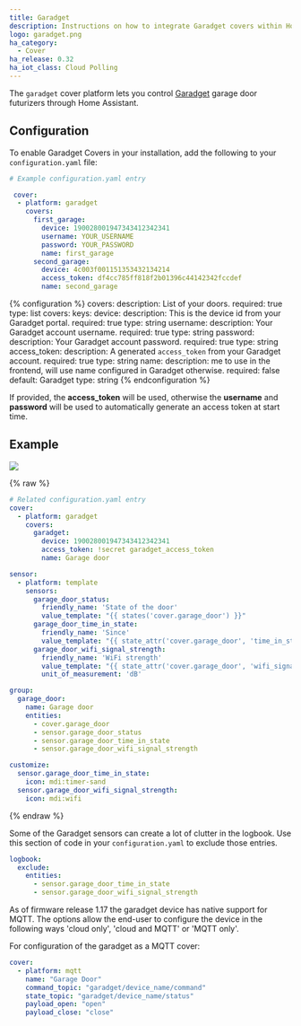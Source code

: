```yaml
---
title: Garadget
description: Instructions on how to integrate Garadget covers within Home Assistant.
logo: garadget.png
ha_category:
  - Cover
ha_release: 0.32
ha_iot_class: Cloud Polling
---
```


The `garadget` cover platform lets you control [Garadget](https://www.garadget.com/) garage door futurizers through Home Assistant.

## Configuration

To enable Garadget Covers in your installation, add the following to your `configuration.yaml` file:

```yaml
# Example configuration.yaml entry

 cover:
  - platform: garadget
    covers:
      first_garage:
        device: 190028001947343412342341
        username: YOUR_USERNAME
        password: YOUR_PASSWORD
        name: first_garage
      second_garage:
        device: 4c003f001151353432134214
        access_token: df4cc785ff818f2b01396c44142342fccdef
        name: second_garage

```

{% configuration %}
covers:
  description: List of your doors.
  required: true
  type: list
  covers:
      keys:
        device:
          description: This is the device id from your Garadget portal.
          required: true
          type: string
        username:
          description: Your Garadget account username.
          required: true
          type: string
        password:
          description: Your Garadget account password.
          required: true
          type: string
        access_token:
          description: A generated `access_token` from your Garadget account.
          required: true
          type: string
        name:
          description: me to use in the frontend, will use name configured in Garadget otherwise.
          required: false
          default: Garadget
          type: string
{% endconfiguration %}

If provided, the **access_token** will be used, otherwise the **username** and **password** will be used to automatically generate an access token at start time.

## Example

<p class='img'>
  <img src='{{site_root}}/images/integrations/garadget/cover_garadget_details.png' />
</p>

{% raw %}
```yaml
# Related configuration.yaml entry
cover:
  - platform: garadget
    covers:
      garadget:
        device: 190028001947343412342341
        access_token: !secret garadget_access_token
        name: Garage door

sensor:
  - platform: template
    sensors:
      garage_door_status:
        friendly_name: 'State of the door'
        value_template: "{{ states('cover.garage_door') }}"
      garage_door_time_in_state:
        friendly_name: 'Since'
        value_template: "{{ state_attr('cover.garage_door', 'time_in_state') }}"
      garage_door_wifi_signal_strength:
        friendly_name: 'WiFi strength'
        value_template: "{{ state_attr('cover.garage_door', 'wifi_signal_strength') }}"
        unit_of_measurement: 'dB'

group:
  garage_door:
    name: Garage door
    entities:
      - cover.garage_door
      - sensor.garage_door_status
      - sensor.garage_door_time_in_state
      - sensor.garage_door_wifi_signal_strength

customize:
  sensor.garage_door_time_in_state:
    icon: mdi:timer-sand
  sensor.garage_door_wifi_signal_strength:
    icon: mdi:wifi
```
{% endraw %}

Some of the Garadget sensors can create a lot of clutter in the logbook.  Use this section of code in your `configuration.yaml` to exclude those entries.

```yaml
logbook:
  exclude:
    entities:
      - sensor.garage_door_time_in_state
      - sensor.garage_door_wifi_signal_strength
```

As of firmware release 1.17 the garadget device has native support for MQTT. The options allow the end-user to configure the device in the following ways 'cloud only', 'cloud and MQTT' or 'MQTT only'.

For configuration of the garadget as a MQTT cover:

```yaml
cover:
  - platform: mqtt
    name: "Garage Door"
    command_topic: "garadget/device_name/command"
    state_topic: "garadget/device_name/status"
    payload_open: "open"
    payload_close: "close"
```
